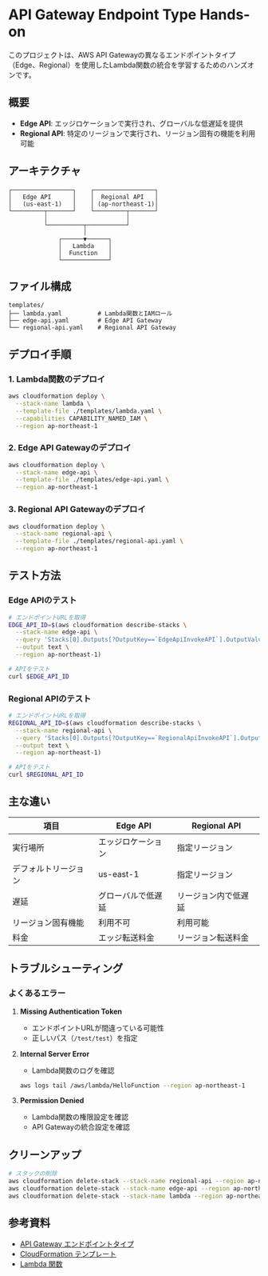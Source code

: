 # API Gateway Endpoint Type Hands-on

このプロジェクトは、AWS API Gatewayの異なるエンドポイントタイプ（Edge、Regional）を使用したLambda関数の統合を学習するためのハンズオンです。

## 概要

- **Edge API**: エッジロケーションで実行され、グローバルな低遅延を提供
- **Regional API**: 特定のリージョンで実行され、リージョン固有の機能を利用可能

## アーキテクチャ

```
┌─────────────────┐    ┌─────────────────┐
│   Edge API      │    │  Regional API   │
│   (us-east-1)   │    │ (ap-northeast-1)│
└─────────┬───────┘    └─────────┬───────┘
          │                      │
          └──────────┬───────────┘
                     │
              ┌──────▼──────┐
              │   Lambda    │
              │  Function   │
              └─────────────┘
```

## ファイル構成

```
templates/
├── lambda.yaml          # Lambda関数とIAMロール
├── edge-api.yaml        # Edge API Gateway
└── regional-api.yaml    # Regional API Gateway
```

## デプロイ手順

### 1. Lambda関数のデプロイ

```bash
aws cloudformation deploy \
  --stack-name lambda \
  --template-file ./templates/lambda.yaml \
  --capabilities CAPABILITY_NAMED_IAM \
  --region ap-northeast-1
```

### 2. Edge API Gatewayのデプロイ

```bash
aws cloudformation deploy \
  --stack-name edge-api \
  --template-file ./templates/edge-api.yaml \
  --region ap-northeast-1
```

### 3. Regional API Gatewayのデプロイ

```bash
aws cloudformation deploy \
  --stack-name regional-api \
  --template-file ./templates/regional-api.yaml \
  --region ap-northeast-1
```

## テスト方法

### Edge APIのテスト

```bash
# エンドポイントURLを取得
EDGE_API_ID=$(aws cloudformation describe-stacks \
  --stack-name edge-api \
  --query 'Stacks[0].Outputs[?OutputKey==`EdgeApiInvokeAPI`].OutputValue' \
  --output text \
  --region ap-northeast-1)

# APIをテスト
curl $EDGE_API_ID
```

### Regional APIのテスト

```bash
# エンドポイントURLを取得
REGIONAL_API_ID=$(aws cloudformation describe-stacks \
  --stack-name regional-api \
  --query 'Stacks[0].Outputs[?OutputKey==`RegionalApiInvokeAPI`].OutputValue' \
  --output text \
  --region ap-northeast-1)

# APIをテスト
curl $REGIONAL_API_ID
```

## 主な違い

| 項目 | Edge API | Regional API |
|------|----------|--------------|
| 実行場所 | エッジロケーション | 指定リージョン |
| デフォルトリージョン | us-east-1 | 指定リージョン |
| 遅延 | グローバルで低遅延 | リージョン内で低遅延 |
| リージョン固有機能 | 利用不可 | 利用可能 |
| 料金 | エッジ転送料金 | リージョン転送料金 |

## トラブルシューティング

### よくあるエラー

1. **Missing Authentication Token**
   - エンドポイントURLが間違っている可能性
   - 正しいパス（`/test/test`）を指定

2. **Internal Server Error**
   - Lambda関数のログを確認
   ```bash
   aws logs tail /aws/lambda/HelloFunction --region ap-northeast-1
   ```

3. **Permission Denied**
   - Lambda関数の権限設定を確認
   - API Gatewayの統合設定を確認

## クリーンアップ

```bash
# スタックの削除
aws cloudformation delete-stack --stack-name regional-api --region ap-northeast-1
aws cloudformation delete-stack --stack-name edge-api --region ap-northeast-1
aws cloudformation delete-stack --stack-name lambda --region ap-northeast-1
```

## 参考資料

- [API Gateway エンドポイントタイプ](https://docs.aws.amazon.com/apigateway/latest/developerguide/api-gateway-api-endpoint-types.html)
- [CloudFormation テンプレート](https://docs.aws.amazon.com/cloudformation/)
- [Lambda 関数](https://docs.aws.amazon.com/lambda/) 